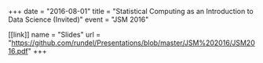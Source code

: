 +++
date = "2016-08-01"
title = "Statistical Computing as an Introduction to Data Science (Invited)"
event = "JSM 2016"

[[link]]
name = "Slides"
url = "https://github.com/rundel/Presentations/blob/master/JSM%202016/JSM2016.pdf"
+++
